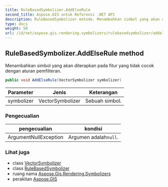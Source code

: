 ```yaml
---
title: RuleBasedSymbolizer.AddElseRule
second_title: Aspose.GIS untuk Referensi .NET API
description: RuleBasedSymbolizer metode. Menambahkan simbol yang akan diterapkan pada fitur yang tidak cocok dengan aturan pemfilteran.
type: docs
weight: 50
url: /id/net/aspose.gis.rendering.symbolizers/rulebasedsymbolizer/addelserule/
---
```

## RuleBasedSymbolizer.AddElseRule method

Menambahkan simbol yang akan diterapkan pada fitur yang tidak cocok dengan aturan pemfilteran.

```csharp
public void AddElseRule(VectorSymbolizer symbolizer)
```

| Parameter | Jenis | Keterangan |
| --- | --- | --- |
| symbolizer | VectorSymbolizer | Sebuah simbol. |

### Pengecualian

| pengecualian | kondisi |
| --- | --- |
| ArgumentNullException | Argumen adalah`null`. |

### Lihat juga

* class [VectorSymbolizer](../../vectorsymbolizer/)
* class [RuleBasedSymbolizer](../)
* ruang nama [Aspose.Gis.Rendering.Symbolizers](../../rulebasedsymbolizer/)
* perakitan [Aspose.GIS](../../../)



